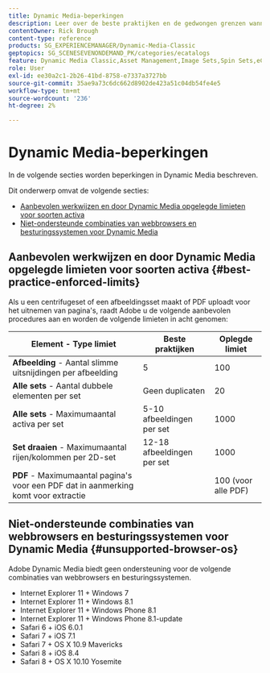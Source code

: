 ```yaml
---
title: Dynamic Media-beperkingen
description: Leer over de beste praktijken en de gedwongen grenzen wanneer u een Reeks van het Beeld of een Reeks van de Rotatie creeert, of een PDF uploadt. Meer informatie over niet-ondersteunde combinaties van webbrowsers en besturingssystemen voor Dynamic Media.
contentOwner: Rick Brough
content-type: reference
products: SG_EXPERIENCEMANAGER/Dynamic-Media-Classic
geptopics: SG_SCENESEVENONDEMAND_PK/categories/ecatalogs
feature: Dynamic Media Classic,Asset Management,Image Sets,Spin Sets,eCatalog
role: User
exl-id: ee30a2c1-2b26-41bd-8758-e7337a3727bb
source-git-commit: 35ae9a73c6dc662d8902de423a51c04db54fe4e5
workflow-type: tm+mt
source-wordcount: '236'
ht-degree: 2%

---
```


# Dynamic Media-beperkingen

In de volgende secties worden beperkingen in Dynamic Media beschreven.

Dit onderwerp omvat de volgende secties:

* [Aanbevolen werkwijzen en door Dynamic Media opgelegde limieten voor soorten activa](#best-practice-enforced-limits)
* [Niet-ondersteunde combinaties van webbrowsers en besturingssystemen voor Dynamic Media](#unsupported-browser-os)

## Aanbevolen werkwijzen en door Dynamic Media opgelegde limieten voor soorten activa {#best-practice-enforced-limits}

Als u een centrifugeset of een afbeeldingsset maakt of PDF uploadt voor het uitnemen van pagina&#39;s, raadt Adobe u de volgende aanbevolen procedures aan en worden de volgende limieten in acht genomen:

| Element - Type limiet | Beste praktijken | Oplegde limiet |
| --- | --- | --- |
| **Afbeelding** - Aantal slimme uitsnijdingen per afbeelding | 5 | 100 |
| **Alle sets** - Aantal dubbele elementen per set | Geen duplicaten | 20 |
| **Alle sets** - Maximumaantal activa per set | 5-10 afbeeldingen per set | 1000 |
| **Set draaien** - Maximumaantal rijen/kolommen per 2D-set | 12-18 afbeeldingen per set | 1000 |
| **PDF** - Maximumaantal pagina&#39;s voor een PDF dat in aanmerking komt voor extractie |  | 100 (voor alle PDF) |

<!-- See also [Dynamic Media limitations](/help/assets/limitations.md). -->

## Niet-ondersteunde combinaties van webbrowsers en besturingssystemen voor Dynamic Media {#unsupported-browser-os}

<!-- CQDOC-19433 -->

Adobe Dynamic Media biedt geen ondersteuning voor de volgende combinaties van webbrowsers en besturingssystemen.

* Internet Explorer 11 + Windows 7
* Internet Explorer 11 + Windows 8.1
* Internet Explorer 11 + Windows Phone 8.1
* Internet Explorer 11 + Windows Phone 8.1-update
* Safari 6 + iOS 6.0.1
* Safari 7 + iOS 7.1
* Safari 7 + OS X 10.9 Mavericks
* Safari 8 + iOS 8.4
* Safari 8 + OS X 10.10 Yosemite

<!-- ## End of support for Transport Layer Security 1.0 and 1.1 {#tls}

CQDOC-19433 (original ticket)
and CQDOC-19792 (removed as per this ticket December 5, 2022)

Effective September 30, 2022, Adobe Dynamic Media will end support for the following:

* TLS (Transport Layer Security) 1.0 and 1.1
* The following weak ciphers in TLS 1.2:
  * `TLS_ECDHE_RSA_WITH_AES_256_CBC_SHA384`
  * `TLS_ECDHE_RSA_WITH_AES_256_CBC_SHA`
  * `TLS_RSA_WITH_AES_256_GCM_SHA384`
  * `TLS_RSA_WITH_AES_256_CBC_SHA256`
  * `TLS_RSA_WITH_AES_256_CBC_SHA`
  * `TLS_ECDHE_RSA_WITH_AES_128_CBC_SHA256`
  * `TLS_ECDHE_RSA_WITH_AES_128_CBC_SHA`
  * `TLS_RSA_WITH_AES_128_GCM_SHA256`
  * `TLS_RSA_WITH_AES_128_CBC_SHA256`
  * `TLS_RSA_WITH_AES_128_CBC_SHA`
  * `TLS_RSA_WITH_CAMELLIA_256_CBC_SHA`
  * `TLS_RSA_WITH_CAMELLIA_128_CBC_SHA`
  * `TLS_ECDHE_RSA_WITH_3DES_EDE_CBC_SHA`
  * `TLS_RSA_WITH_SDES_EDE_CBC_SHA` -->

